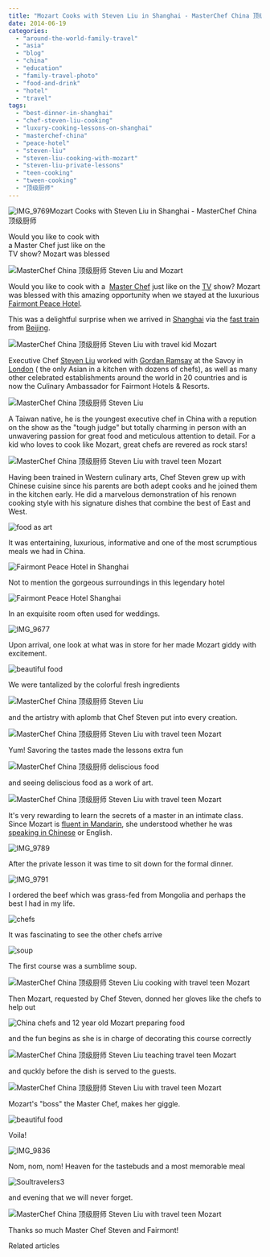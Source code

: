 ```yaml
---
title: "Mozart Cooks with Steven Liu in Shanghai - MasterChef China 顶级厨师"
date: 2014-06-19
categories: 
  - "around-the-world-family-travel"
  - "asia"
  - "blog"
  - "china"
  - "education"
  - "family-travel-photo"
  - "food-and-drink"
  - "hotel"
  - "travel"
tags: 
  - "best-dinner-in-shanghai"
  - "chef-steven-liu-cooking"
  - "luxury-cooking-lessons-on-shanghai"
  - "masterchef-china"
  - "peace-hotel"
  - "steven-liu"
  - "steven-liu-cooking-with-mozart"
  - "steven-liu-private-lessons"
  - "teen-cooking"
  - "tween-cooking"
  - "顶级厨师"
---
```


![IMG_9769](https://pub-ac94b3f306b24c0dba4238943c97f2e1.r2.dev/6a00e5502a9507883301a73ddaa818970d.jpg)Mozart Cooks with Steven Liu in Shanghai - 
MasterChef China 顶级厨师  
  
Would you like to cook with  
a Master Chef just like on the  
TV show? Mozart was blessed

<!--more-->  
![MasterChef China 顶级厨师 Steven Liu and Mozart](https://pub-ac94b3f306b24c0dba4238943c97f2e1.r2.dev/6a00e5502a9507883301a511d0c06b970c.png)  
  
Would you like to cook with a  [Master Chef](http://en.wikipedia.org/wiki/MasterChef_China "master chef steven liu") just like on the [TV](https://pub-ac94b3f306b24c0dba4238943c97f2e1.r2.dev/2013/06/how-to-get-on-tv.html "How to get on TV") show? Mozart was blessed with this amazing opportunity when we stayed at the luxurious [Fairmont Peace Hotel](https://pub-ac94b3f306b24c0dba4238943c97f2e1.r2.dev/2013/03/fairmont-peace-hotel-shanghai-luxury-legend-review.html "Fairmont Peace Hotel").  
  
This was a delightful surprise when we arrived in [Shanghai](https://pub-ac94b3f306b24c0dba4238943c97f2e1.r2.dev/2012/11/shanghai-with-kids.html "Shanghai with kids") via the [fast train](https://pub-ac94b3f306b24c0dba4238943c97f2e1.r2.dev/2012/12/taking-the-fast-train-in-china.html "fast train china") from [Beijing](https://pub-ac94b3f306b24c0dba4238943c97f2e1.r2.dev/2013/01/best-things-to-do-in-beijing-china-.html "Best things to do in Beijing").  
  
![MasterChef China 顶级厨师 Steven Liu with travel kid Mozart](https://pub-ac94b3f306b24c0dba4238943c97f2e1.r2.dev/6a00e5502a9507883301a73ddc04aa970d.png)  
  
Executive Chef [Steven Liu](https://www.linkedin.com/pub/steven-liu/7/572/ab5 "chef steven liu") worked with [Gordan Ramsay](http://www.gordonramsay.com/ "gordon ramsay chef") at the Savoy in [London](https://pub-ac94b3f306b24c0dba4238943c97f2e1.r2.dev/2013/05/london-with-kids.html "London with kids") ( the only Asian in a kitchen with dozens of chefs), as well as many other celebrated establishments around the world in 20 countries and is now the Culinary Ambassador for Fairmont Hotels & Resorts.  
  
![MasterChef China 顶级厨师 Steven Liu](https://pub-ac94b3f306b24c0dba4238943c97f2e1.r2.dev/6a00e5502a9507883301a73ddc04c1970d.png)  
  
A Taiwan native, he is the youngest executive chef in China with a repution on the show as the "tough judge" but totally charming in person with an unwavering passion for great food and meticulous attention to detail. For a kid who loves to cook like Mozart, great chefs are revered as rock stars!  
  
![MasterChef China 顶级厨师 Steven Liu with travel teen Mozart](https://pub-ac94b3f306b24c0dba4238943c97f2e1.r2.dev/6a00e5502a9507883301a3fd213e43970b.png)  
  
  
Having been trained in Western culinary arts, Chef Steven grew up with Chinese cuisine since his parents are both adept cooks and he joined them in the kitchen early. He did a marvelous demonstration of his renown cooking style with his signature dishes that combine the best of East and West.  
  
![food as art](https://pub-ac94b3f306b24c0dba4238943c97f2e1.r2.dev/6a00e5502a9507883301a73ddc04d7970d.png)  
  
It was entertaining, luxurious, informative and one of the most scrumptious  meals we had in China.  
  
![Fairmont Peace Hotel in Shanghai](https://pub-ac94b3f306b24c0dba4238943c97f2e1.r2.dev/6a00e5502a9507883301a511d0c0b5970c.png)  
  
Not to mention the gorgeous surroundings in this legendary hotel  
  
![Fairmont Peace Hotel Shanghai](https://pub-ac94b3f306b24c0dba4238943c97f2e1.r2.dev/6a00e5502a9507883301a73ddc04eb970d.png)  
  
In an exquisite room often used for weddings.  
  
![IMG_9677](https://pub-ac94b3f306b24c0dba4238943c97f2e1.r2.dev/6a00e5502a9507883301a73ddc0087970d.jpg)  
  
Upon arrival, one look at what was in store for her made Mozart giddy with excitement.  
  
![beautiful food](https://pub-ac94b3f306b24c0dba4238943c97f2e1.r2.dev/6a00e5502a9507883301a3fd213e65970b.png)  
  
We were tantalized by the colorful fresh ingredients  
  
![MasterChef China 顶级厨师 Steven Liu ](https://pub-ac94b3f306b24c0dba4238943c97f2e1.r2.dev/6a00e5502a9507883301a3fd213e71970b.png)  
  
and the artistry with aplomb that Chef Steven put into every creation.  
  
![MasterChef China 顶级厨师 Steven Liu with travel teen Mozart](https://pub-ac94b3f306b24c0dba4238943c97f2e1.r2.dev/6a00e5502a9507883301a511d0c0ee970c.png)  
  
Yum! Savoring the tastes made the lessons extra fun  
  
![MasterChef China 顶级厨师 deliscious food](https://pub-ac94b3f306b24c0dba4238943c97f2e1.r2.dev/6a00e5502a9507883301a73ddc0512970d.png)  
  
and seeing deliscious food as a work of art.  
  
![MasterChef China 顶级厨师 Steven Liu with travel teen Mozart](https://pub-ac94b3f306b24c0dba4238943c97f2e1.r2.dev/6a00e5502a9507883301a511d0c0fb970c.png)  
  
  
It's very rewarding to learn the secrets of a master in an intimate class. Since Mozart is [fluent in Mandarin](https://pub-ac94b3f306b24c0dba4238943c97f2e1.r2.dev/2013/06/fluent-mandarin.html "fluent in Mandarin"), she understood whether he was [speaking in Chinese](https://pub-ac94b3f306b24c0dba4238943c97f2e1.r2.dev/2013/09/best-classes-or-tutor-for-spanish-english-or-mandarin-in-penang.html "Mozart best tutor for Chinese ") or English.  
  
![IMG_9789](https://pub-ac94b3f306b24c0dba4238943c97f2e1.r2.dev/6a00e5502a9507883301a73ddc01c0970d.jpg)  
  
After the private lesson it was time to sit down for the formal dinner.  
  
![IMG_9791](https://pub-ac94b3f306b24c0dba4238943c97f2e1.r2.dev/6a00e5502a9507883301a3fd213b40970b.jpg)  
  
I ordered the beef which was grass-fed from Mongolia and perhaps the best I had in my life.  
  
![chefs](https://pub-ac94b3f306b24c0dba4238943c97f2e1.r2.dev/6a00e5502a9507883301a511d0c103970c.png)  
  
It was fascinating to see the other chefs arrive  
  
![soup](https://pub-ac94b3f306b24c0dba4238943c97f2e1.r2.dev/6a00e5502a9507883301a3fd213eba970b.png)  
  
The first course was a sumblime soup.  
  
![MasterChef China 顶级厨师 Steven Liu cooking with travel teen Mozart](https://pub-ac94b3f306b24c0dba4238943c97f2e1.r2.dev/6a00e5502a9507883301a511d0c119970c.png)  
  
Then Mozart, requested by Chef Steven, donned her gloves like the chefs to help out  
  
![China chefs and 12 year old Mozart preparing food](https://pub-ac94b3f306b24c0dba4238943c97f2e1.r2.dev/6a00e5502a9507883301a73ddc0546970d.png)  
  
and the fun begins as she is in charge of decorating this course correctly  
  
![MasterChef China 顶级厨师 Steven Liu teaching travel teen Mozart](https://pub-ac94b3f306b24c0dba4238943c97f2e1.r2.dev/6a00e5502a9507883301a511d0c134970c.png)  
  
and quckly before the dish is served to the guests.  
  
![MasterChef China 顶级厨师 Steven Liu with travel teen Mozart](https://pub-ac94b3f306b24c0dba4238943c97f2e1.r2.dev/6a00e5502a9507883301a73ddc055f970d.png)  
  
Mozart's "boss" the Master Chef, makes her giggle.  
  
![beautiful food](https://pub-ac94b3f306b24c0dba4238943c97f2e1.r2.dev/6a00e5502a9507883301a3fd213f01970b.png)  
  
Voila!  
  
![IMG_9836](https://pub-ac94b3f306b24c0dba4238943c97f2e1.r2.dev/6a00e5502a9507883301a511d0bf61970c.jpg)  
  
Nom, nom, nom! Heaven for the tastebuds and a most memorable meal  
  
![Soultravelers3](https://pub-ac94b3f306b24c0dba4238943c97f2e1.r2.dev/6a00e5502a9507883301a3fd213f08970b.png)  
  
and evening that we will never forget.  
  
  
![MasterChef China 顶级厨师 Steven Liu with travel teen Mozart](https://pub-ac94b3f306b24c0dba4238943c97f2e1.r2.dev/6a00e5502a9507883301a511d0c150970c.png)  
  
Thanks so much Master Chef Steven and Fairmont!  
  

Related articles

